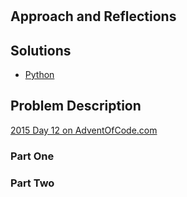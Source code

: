 #

## Approach and Reflections

## Solutions

- [Python](../python2015/aoc/day12.py)

## Problem Description

[2015 Day 12 on AdventOfCode.com](https://adventofcode.com/2015/day/12)

### Part One

### Part Two
